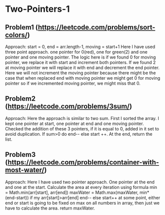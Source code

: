 # Two-Pointers-1

## Problem1 (https://leetcode.com/problems/sort-colors/)
Approach:
start = 0, end = arr.length-1, moving = start+1
Here I have used three point approach. one pointer for 0(red), one for green(2) and one pointer and one moving pointer. The logic here is if we found 0 for moving pointer, we replace it with start and increment both pointers. If we found 2 at moving pointer we will replace it with end and decrement the end pointer. Here we will not increment the moving pointer because there might be the case that when replaced end with moving pointer we might get 0 for moving pointer so if we
incremented moving pointer, we might miss that 0.

## Problem2 (https://leetcode.com/problems/3sum/)
Approach:
Here the approach is similar to two sum. First I sorted the array. I kept one pointer at start, one pointer at end and one moving pointer. Checked the addition of these 3 pointers, if it is equal to 0, added in it set to avoid duplication. If sum>0 do end-- else start ++. At the end, return the list. 


## Problem3 (https://leetcode.com/problems/container-with-most-water/)
Approach:
Here I have used two pointer approach. One pointer at the end and one at the start. Calculate the area at every iteration using formula
min = Math.min(arr[start], arr[end])
maxWater = Math.max(maxWater, min*(end-start))
if my arr[start]>arr[end]
  end--
else
  start++
at some point, either end or start is going to be fixed on max on all numbers in array, then just we have to calculate the area.
return maxWater.
